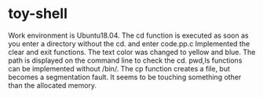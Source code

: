 # toy-shell
Work environment is Ubuntu18.04.
The cd function is executed as soon as you enter a directory without the cd. and enter code.pp.c
Implemented the clear and exit functions.
The text color was changed to yellow and blue.
The path is displayed on the command line to check the cd.
pwd,ls functions can be implemented without /bin/.
The cp function creates a file, but becomes a segmentation fault. It seems to be touching something other than the allocated memory.
